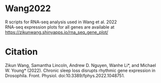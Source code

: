 # Wang2022
R scripts for RNA-seq analysis used in Wang et al. 2022  
RNA-seq expression plots for all genes are available at https://zikunwang.shinyapps.io/rna_seq_gene_plot/

# Citation
Zikun Wang, Samantha Lincoln, Andrew D. Nguyen, Wanhe Li*, and Michael W. Young* (2022). Chronic sleep loss disrupts rhythmic gene expression in Drosophila. Front. Physiol. doi:10.3389/fphys.2022.1048751.
